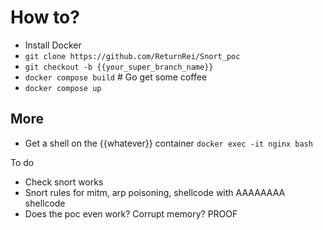 # How to?

- Install Docker
- `git clone https://github.com/ReturnRei/Snort_poc`
- `git checkout -b {{your_super_branch_name}}`
- `docker compose build` \# Go get some coffee
- `docker compose up`

## More
- Get a shell on the {{whatever}} container `docker exec -it nginx bash`

To do 
- Check snort works
- Snort rules for mitm, arp poisoning, shellcode with AAAAAAAA shellcode
- Does the poc even work? Corrupt memory? PROOF  